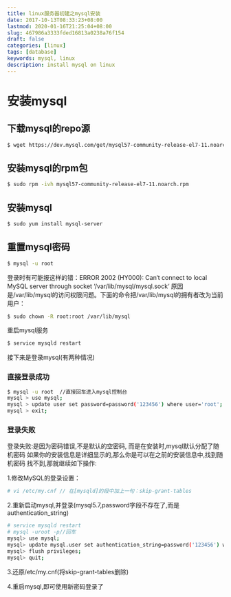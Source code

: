 ```yaml
---
title: linux服务器初建之mysql安装
date: 2017-10-13T08:33:23+08:00
lastmod: 2020-01-16T21:25:04+08:00
slug: 467986a3333fded16813a0238a76f154
draft: false
categories: [linux]
tags: [database]
keywords: mysql, linux
description: install mysql on linux
---
```

# 安装mysql
## 下载mysql的repo源
```bash
$ wget https://dev.mysql.com/get/mysql57-community-release-el7-11.noarch.rpm
```
## 安装mysql的rpm包
```bash
$ sudo rpm -ivh mysql57-community-release-el7-11.noarch.rpm
```
## 安装mysql
```bash
$ sudo yum install mysql-server
```
<!-- more -->
## 重置mysql密码
```bash
$ mysql -u root
```
登录时有可能报这样的错：ERROR 2002 (HY000): Can‘t connect to local MySQL server through socket ‘/var/lib/mysql/mysql.sock‘ 
原因是/var/lib/mysql的访问权限问题。下面的命令把/var/lib/mysql的拥有者改为当前用户：
```bash
$ sudo chown -R root:root /var/lib/mysql
```
重启mysql服务
```bash
$ service mysqld restart
```
接下来是登录mysql(有两种情况)
### 直接登录成功
```bash
$ mysql -u root  //直接回车进入mysql控制台
mysql > use mysql;
mysql > update user set password=password('123456') where user='root';
mysql > exit;
```
### 登录失败
登录失败:是因为密码错误,不是默认的空密码,
而是在安装时,mysql默认分配了随机密码
如果你的安装信息是详细显示的,那么你是可以在之前的安装信息中,找到随机密码
找不到,那就继续如下操作:

1.修改MySQL的登录设置：
```bash
# vi /etc/my.cnf // 在[mysqld]的段中加上一句：skip-grant-tables
```
2.重新启动mysql,并登录(mysql5.7,password字段不存在了,而是authentication_string)
```bash
# service mysqld restart
# mysql -uroot -p//回车
mysql> use mysql;
mysql> update mysql.user set authentication_string=password('123456') where user='root' and Host = 'localhost';
mysql> flush privileges;
mysql> quit; 
```
3.还原/etc/my.cnf(将skip-grant-tables删除)

4.重启mysql,即可使用新密码登录了
